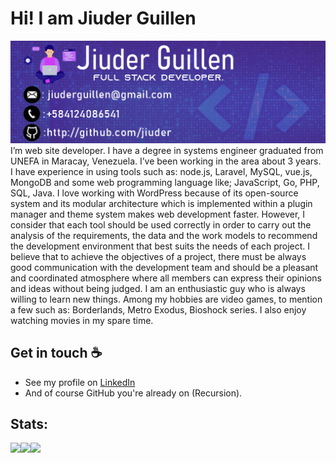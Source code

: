 # Hi! I am Jiuder Guillen 
<img src="https://raw.githubusercontent.com/jiuder/jiuder/master/banner jiuder.jpg" alt="banner that says Jiuder Guillen - Full Stack Web Dev, WordPress plugin Dev,  Unreal Games Dev">
  I’m web site developer. I have a degree in systems engineer graduated from UNEFA in Maracay, Venezuela. I’ve been working in the area about 3 years. I have experience in using tools such as: node.js, Laravel, MySQL, vue.js, MongoDB and some web programming language like; JavaScript, Go, PHP, SQL, Java.
I love working with WordPress because of its open-source system and its modular architecture which is implemented within a plugin manager and theme system makes web development faster.
  However, I consider that each tool should be used correctly in order to carry out the analysis of the requirements, the data and the work models to recommend the development environment that best suits the needs of each project.
  I believe that to achieve the objectives of a project, there must be always good communication with the development team and should be a pleasant and coordinated atmosphere where all members can express their opinions and ideas without being judged.
I am an enthusiastic guy who is always willing to learn new things. Among my hobbies are video games, to mention a few such as: Borderlands, Metro Exodus, Bioshock series. I also enjoy watching movies in my spare time.

## Get in touch :coffee:

- See my profile on [LinkedIn](https://www.linkedin.com/in/jiuder-guillen-6985b7201/)
- And of course GitHub you're already on (Recursion).

## Stats:
<a href="https://github.com/Jiuder">
  <img align="left" src="https://github-readme-stats.vercel.app/api/top-langs/?username=Jiuder&show_icons=true&theme=tokyonight&show_icons=true&count_private=true" />
</a>
<a href="https://github.com/Jiuder">
  <img align="left" src="https://github-readme-stats.vercel.app/api?username=Jiuder&line_height=27&show_icons=true&theme=tokyonight&show_icons=true&count_private=true&langs_count=5" />
</a>
<a href="https://github.com/JiuderGuillen">
  <img align="left" src="https://github-readme-stats.vercel.app/api?username=JiuderGuillen&line_height=27&show_icons=true&theme=tokyonight&show_icons=true&count_private=true&langs_count=5" />
</a>
